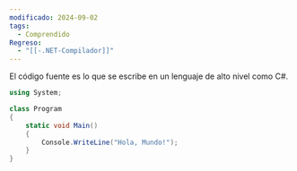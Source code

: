 ```yaml
---
modificado: 2024-09-02
tags:
  - Comprendido
Regreso:
  - "[[-.NET-Compilador]]"
---
```

El código fuente es lo que se escribe en un lenguaje de alto nivel como C#.

```c#
using System;

class Program
{
    static void Main()
    {
        Console.WriteLine("Hola, Mundo!");
    }
}

```


